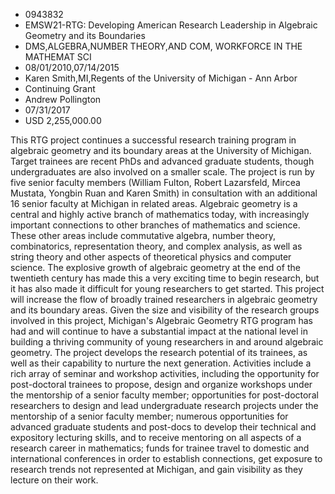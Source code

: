 
* 0943832
* EMSW21-RTG: Developing American Research Leadership in Algebraic Geometry and its Boundaries
* DMS,ALGEBRA,NUMBER THEORY,AND COM, WORKFORCE IN THE MATHEMAT SCI
* 08/01/2010,07/14/2015
* Karen Smith,MI,Regents of the University of Michigan - Ann Arbor
* Continuing Grant
* Andrew Pollington
* 07/31/2017
* USD 2,255,000.00

This RTG project continues a successful research training program in algebraic
geometry and its boundary areas at the University of Michigan. Target trainees
are recent PhDs and advanced graduate students, though undergraduates are also
involved on a smaller scale. The project is run by five senior faculty members
(William Fulton, Robert Lazarsfeld, Mircea Mustata, Yongbin Ruan and Karen
Smith) in consultation with an additional 16 senior faculty at Michigan in
related areas. Algebraic geometry is a central and highly active branch of
mathematics today, with increasingly important connections to other branches of
mathematics and science. These other areas include commutative algebra, number
theory, combinatorics, representation theory, and complex analysis, as well as
string theory and other aspects of theoretical physics and computer science. The
explosive growth of algebraic geometry at the end of the twentieth century has
made this a very exciting time to begin research, but it has also made it
difficult for young researchers to get started. This project will increase the
flow of broadly trained researchers in algebraic geometry and its boundary
areas. Given the size and visibility of the research groups involved in this
project, Michigan's Algebraic Geometry RTG program has had and will continue to
have a substantial impact at the national level in building a thriving community
of young researchers in and around algebraic geometry. The project develops the
research potential of its trainees, as well as their capability to nurture the
next generation. Activities include a rich array of seminar and workshop
activities, including the opportunity for post-doctoral trainees to propose,
design and organize workshops under the mentorship of a senior faculty member;
opportunities for post-doctoral researchers to design and lead undergraduate
research projects under the mentorship of a senior faculty member; numerous
opportunities for advanced graduate students and post-docs to develop their
technical and expository lecturing skills, and to receive mentoring on all
aspects of a research career in mathematics; funds for trainee travel to
domestic and international conferences in order to establish connections, get
exposure to research trends not represented at Michigan, and gain visibility as
they lecture on their work.
